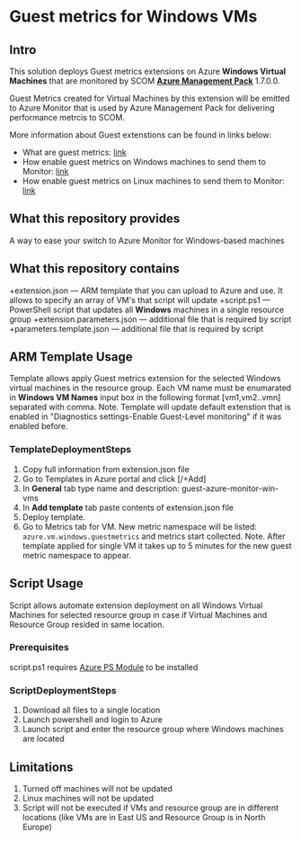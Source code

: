 # Guest metrics for Windows VMs 

## Intro
This solution deploys Guest metrics extensions on Azure **Windows Virtual Machines** that are monitored by SCOM [**Azure Management Pack**](https://www.microsoft.com/en-us/download/details.aspx?id=50013) 1.7.0.0.

Guest Metrics created for Virtual Machines by this extension will be emitted to Azure Monitor that is used by Azure Management Pack for delivering performance metrcis to SCOM. 

More information about Guest extenstions can be found in links below:
  + What are guest metrics: [link](https://docs.microsoft.com/en-us/azure/cost-management/azure-vm-extended-metrics)
  + How enable guest metrics on Windows machines to send them to Monitor: [link](https://docs.microsoft.com/en-us/azure/azure-monitor/platform/collect-custom-metrics-guestos-resource-manager-vm)
  + How enable guest metrics on Linux machines to send them to Monitor: [link](https://docs.microsoft.com/en-us/azure/azure-monitor/platform/collect-custom-metrics-linux-telegraf)
 
## What this repository provides
A way to ease your switch to Azure Monitor for Windows-based machines

## What this repository contains
+extension.json — ARM template that you can upload to Azure and use. It allows to specify an array of VM's that script will update
+script.ps1 — PowerShell script that updates all **Windows** machines in a single resource group
+extension.parameters.json — additional file that is required by script
+parameters.template.json — additional file that is required by script

## ARM Template Usage
Template allows apply Guest metrics extension for the selected Windows virtual machines in the resource group. 
Each VM name must be enumarated in **Windows VM Names** input box in the following format [vm1,vm2..vmn] separated with comma. 
Note. Template will update default extenstion that is enabled in "Diagnostics settings-Enable Guest-Level monitoring" if it was enabled before.

### TemplateDeploymentSteps
1. Copy full information from extension.json file
2. Go to Templates in Azure portal and click [/+Add]
3. In **General** tab type name and description: guest-azure-monitor-win-vms
4. In **Add template** tab paste contents of extension.json file
5. Deploy template. 
5. Go to Metrics tab for VM. New metric namespace  will be listed: `azure.vm.windows.guestmetrics` and metrics start collected. 
Note. After template applied for single VM it takes up to 5 minutes for the new guest metric namespace to appear. 

## Script Usage
Script allows automate extension deployment on all Windows Virtual Machines for selected resource group in case if Virtual Machines and Resource Group resided in same location. 
### Prerequisites 
script.ps1 requires [Azure PS Module](https://docs.microsoft.com/en-us/powershell/azure/install-az-ps?view=azps-1.4.0) to be installed
### ScriptDeploymentSteps
  1. Download all files to a single location
  2. Launch powershell and login to Azure
  3. Launch script and enter the resource group where Windows machines are located


## Limitations
  1. Turned off machines will not be updated
  2. Linux machines will not be updated
  3. Script will not be executed if VMs and resource group are in different locations (like VMs are in East US and Resource Group is in North Europe) 

